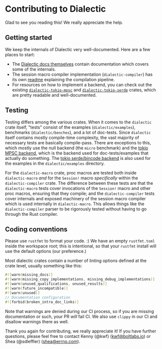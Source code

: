 # Contributing to Dialectic

Glad to see you reading this! We really appreciate the help.

## Getting started

We keep the internals of Dialectic very well-documented. Here are a few places to start:

- The [Dialectic docs themselves](https://docs.rs/dialectic) contain documentation which covers some
  of the internals.
- The session macro compiler implementation (`dialectic-compiler`) has its own
  [readme](https://github.com/boltlabs-inc/dialectic/tree/main/dialectic-compiler/README.md)
  explaining the compilation pipeline.
- For resources on how to implement a backend, you can check out the existing
  [`dialectic-tokio-mpsc`](https://github.com/boltlabs-inc/dialectic/tree/main/dialectic-tokio-mpsc)
  and
  [`dialectic-tokio-serde`](https://github.com/boltlabs-inc/dialectic/tree/main/dialectic-tokio-serde)
  crates, which are pretty readable and well-documented.

## Testing

Testing differs among the various crates. When it comes to the `dialectic` crate itself, "tests"
consist of the examples (`dialectic/examples`), benchmarks (`dialectic/benches`), and a lot of
doc-tests. Since `dialectic` itself contains mostly compile-time complexity, the vast majority of
necessary tests are basically compile-pass. There are exceptions to this, which mostly use the null
backend (the `micro` benchmark) and the [tokio MPSC
backend](https://github.com/boltlabs-inc/dialectic/tree/main/dialectic-tokio-mpsc), which is the
backend used for doc-tests/examples that actually do something. The [tokio serde/bincode
backend](https://github.com/boltlabs-inc/dialectic/tree/main/dialectic-tokio-serde-bincode) is also
used for the examples in the `dialectic/examples` directory.

For the `dialectic-macro` crate, proc macros are tested both inside `dialectic-macro` *and* for the
`Session!` macro *specifically* within the `dialectic-compiler` crate. The difference between these
tests are that the `dialectic-macro` tests cover invocations of the `Session!` macro and other proc
macros, ensuring that they compile; and the `dialectic-compiler` tests cover internals and exposed
machinery of the session macro compiler which is used internally in `dialectic-macro`. This allows
things like the `dialectic-compiler` parser to be rigorously tested without having to go through the
Rust compiler.

## Coding conventions

Please use `rustfmt` to format your code. :)
We have an empty `rustfmt.toml` inside the workspace root; this is intentional, so that your
`rustfmt` install will use the default options (our preference.)

Most dialectic crates contain a number of linting options defined at the crate level, usually
something like this:

```rust
#![warn(missing_docs)]
#![warn(missing_copy_implementations, missing_debug_implementations)]
#![warn(unused_qualifications, unused_results)]
#![warn(future_incompatible)]
#![warn(unused)]
// Documentation configuration
#![forbid(broken_intra_doc_links)]
```

Note that warnings are denied during our CI process, so if you are missing documentation or such,
your PR *will* fail CI. We also use `clippy` in our CI and disallow warnings there as well.

Thank you again for contributing, we really appreciate it! If you have further questions, please
feel free to contact Kenny (@kwf) (kwf@boltlabs.io) or Shea (@sdleffler) (shea@errno.com).
